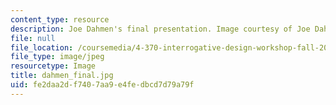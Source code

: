 ```yaml
---
content_type: resource
description: Joe Dahmen's final presentation. Image courtesy of Joe Dahmen.
file: null
file_location: /coursemedia/4-370-interrogative-design-workshop-fall-2005/fe2daa2df7407aa9e4fedbcd7d79a79f_dahmen_final.jpg
file_type: image/jpeg
resourcetype: Image
title: dahmen_final.jpg
uid: fe2daa2d-f740-7aa9-e4fe-dbcd7d79a79f
---
```

